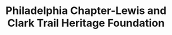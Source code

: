 ---
layout: repo
title: "Philadelphia Chapter-Lewis and Clark Trail Heritage Foundation"
id: 14822
permalink: repos/14822/
---